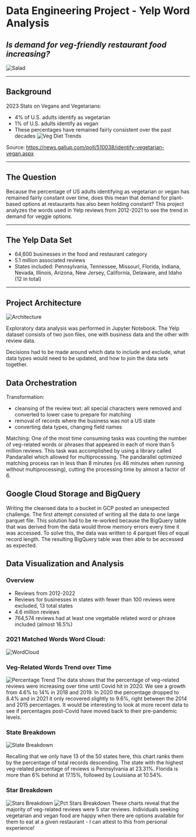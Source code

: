 # Data Engineering Project - Yelp Word Analysis
## *Is demand for veg-friendly restaurant food increasing?*
![Salad](other/../other_files/salad.jpeg "Vegan Salad")

---
## Background
2023 Stats on Vegans and Vegetarians:
- 4% of U.S. adults identify as vegetarian
- 1% of U.S. adults identify as vegan
- These percentages have remained fairly consistent over the past decades
![Veg Diet Trends](other_files/u.s.-adults-eating-preferences.png "Vegetarian and Vegan Diet Trends")

Source: https://news.gallup.com/poll/510038/identify-vegetarian-vegan.aspx

---
## The Question
Because the percentage of US adults identifying as vegetarian or vegan has remained fairly constant over time, does this mean that demand for plant-based options at restaurants has also been holding constant?  This project analyzes the words used in Yelp reviews from 2012-2021 to see the trend in demand for veggie options.

---
## The Yelp Data Set
- 64,600 businesses in the food and restaurant category
- 5.1 million associated reviews
- States included: Pennsylvania, Tennessee, Missouri, Florida, Indiana, Nevada, Illinois, Arizona, New Jersey, California, Delaware, and Idaho (12 in total)

---
## Project Architecture
![Architecture](other_files/architecture.png "Yelp Review Veg Word Project Architecture")

Exploratory data analysis was performed in Jupyter Notebook.  The Yelp dataset consists of two json files, one with business data and the other with review data.

Decisions had to be made around which data to include and exclude, what data types would need to be updated, and how to join the data sets together.

## Data Orchestration
Transformation:
- cleansing of the review text: all special characters were removed and converted to lower case to prepare for matching
- removal of records where the business was not a US state
- converting data types, changing field names

Matching:
One of the most time consuming tasks was counting the number of veg-related words or phrases that appeared in each of more than 5 million reviews.  This task was accomplished by using a library called Pandarallel which allowed for multiprocessing.  The pandarallel optimized matching process ran in less than 8 minutes (vs 46 minutes when running without multiprocessing), cutting the processing time by almost a factor of 6.

## Google Cloud Storage and BigQuery
Writing the cleansed data to a bucket in GCP posted an unexpected challenge.  The first attempt consisted of writing all the data to one large parquet file.  This solution had to be re-worked because the BigQuery table that was derived from the data would throw memory errors every time it was accessed.  To solve this, the data was written to 4 parquet files of equal record length.  The resulting BigQuery table was then able to be accessed as expected.


## Data Visualization and Analysis
### Overview
- Reviews from 2012-2022
- Reviews for businesses in states with fewer than 100 reviews were excluded, 13 total states
- 4.6 million reviews
- 764,574 reviews had at least one vegetable related word or phrase included (almost 16.5%)


### 2021 Matched Words Word Cloud:
![WordCloud](other_files/2021_word_cloud.jpg "Yelp Review Veg Word Project Word Cloud")

### Veg-Related Words Trend over Time
![Percentage Trend](other_files/percentage_trend2.jpg "Yelp Review Veg Word Project Percentage Trend")
The data shows that the percentage of veg-related reviews were increasing over time until Covid hit in 2020.  We see a growth from 4.6% to 14% in 2018 and 2019.  In 2020 the percentage dropped to 8.4% and in 2021 it only recovered slightly to 9.6%, right between the 2014 and 2015 percentages.  It would be interesting to look at more recent data to see if percentages post-Covid have moved back to their pre-pandemic levels. 

### State Breakdown
![State Breakdown](other_files/state_breakdown2.jpg "Yelp Review Veg Word Project State Breakdown")

Recalling that we only have 13 of the 50 states here, this chart ranks them by the percentage of total records descending.  The state with the highest veg-related percentage of reviews is Pennsylvania at 23.31%.  Florida is more than 6% behind at 17.15%, followed by Louisiana at 10.54%.

### Star Breakdown
![Stars Breakdown](other_files/bar_chart_stars2.jpg "Yelp Review Veg Word Breakdown by Stars")
![Pct Stars Breakdown](other_files/pie_chart_stars.jpg "Yelp Review Percentage Veg Word Breakdown by Stars")
These charts reveal that the majority of veg-related reviews were 5 star reviews.  Individuals seeking vegetarian and vegan food are happy when there are options available for them to eat at a given restaurant - I can attest to this from personal experience!